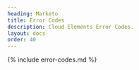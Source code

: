 ```yaml
---
heading: Marketo
title: Error Codes
description: Cloud Elements Error Codes.
layout: docs
order: 40
---
```


{% include error-codes.md %}
